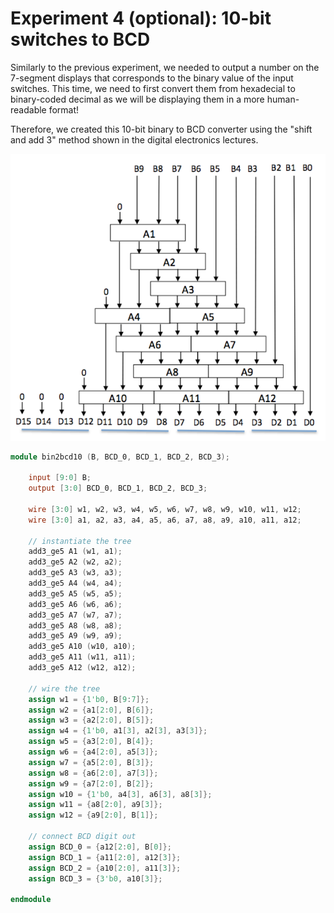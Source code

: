 # Experiment 4 (optional): 10-bit switches to BCD

Similarly to the previous experiment, we needed to output a number on the 7-segment displays that corresponds to the binary value of the input switches. This time, we need to first convert them from hexadecial to binary-coded decimal as we will be displaying them in a more human-readable format!

Therefore, we created this 10-bit binary to BCD converter using the "shift and add 3" method shown in the digital electronics lectures.

![block diagram for bin2bcd_10](../images/p1_e4_block.png)

```verilog
module bin2bcd10 (B, BCD_0, BCD_1, BCD_2, BCD_3);

	input [9:0] B;
	output [3:0] BCD_0, BCD_1, BCD_2, BCD_3;
	
	wire [3:0] w1, w2, w3, w4, w5, w6, w7, w8, w9, w10, w11, w12;
	wire [3:0] a1, a2, a3, a4, a5, a6, a7, a8, a9, a10, a11, a12;
	
	// instantiate the tree
	add3_ge5 A1 (w1, a1);
	add3_ge5 A2 (w2, a2);
	add3_ge5 A3 (w3, a3);
	add3_ge5 A4 (w4, a4);
	add3_ge5 A5 (w5, a5);
	add3_ge5 A6 (w6, a6);
	add3_ge5 A7 (w7, a7);
	add3_ge5 A8 (w8, a8);
	add3_ge5 A9 (w9, a9);
	add3_ge5 A10 (w10, a10);
	add3_ge5 A11 (w11, a11);
	add3_ge5 A12 (w12, a12);
	
	// wire the tree
	assign w1 = {1'b0, B[9:7]};
	assign w2 = {a1[2:0], B[6]};
	assign w3 = {a2[2:0], B[5]};
	assign w4 = {1'b0, a1[3], a2[3], a3[3]};
	assign w5 = {a3[2:0], B[4]};
	assign w6 = {a4[2:0], a5[3]};
	assign w7 = {a5[2:0], B[3]};
	assign w8 = {a6[2:0], a7[3]};
	assign w9 = {a7[2:0], B[2]};
	assign w10 = {1'b0, a4[3], a6[3], a8[3]};
	assign w11 = {a8[2:0], a9[3]};
	assign w12 = {a9[2:0], B[1]};
	
	// connect BCD digit out
	assign BCD_0 = {a12[2:0], B[0]};
	assign BCD_1 = {a11[2:0], a12[3]};
	assign BCD_2 = {a10[2:0], a11[3]};
	assign BCD_3 = {3'b0, a10[3]};

endmodule
```
